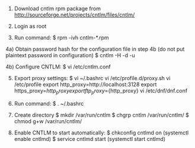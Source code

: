 1) Download cntlm rpm package from http://sourceforge.net/projects/cntlm/files/cntlm/

2) Login as root

3) Run command:
    $ rpm -ivh cntlm-*.rpm

4a) Obtain password hash for the configuration file in step 4b (do not put plaintext password in configuration)
    $ cntlm -H -d <domain> -u <username>

4b) Configure CNTLM:
    $ vi /etc/cntlm.conf
    
5) Export proxy settings:
    $ vi ~/.bashrc
    vi /etc/profile.d/proxy.sh
    vi /etc/profile
    export http_proxy=http://localhost:3128
    export https_proxy=${http_proxy}
    export ftp_proxy=${http_proxy}
    vi /etc/dnf/dnf.conf
    
6) Run command:
    $ . ~/.bashrc
 
7) Create directory
   $ mkdir /var/run/cntlm
   $ chgrp cntlm /var/run/cntlm/
   $ chmod g+w /var/run/cntlm/

8) Enable CNTLM to start automatically:
    $ chkconfig cntlmd on  (systemctl enable cntlmd)
    $ service cntlmd start (systemctl start cntlmd)
